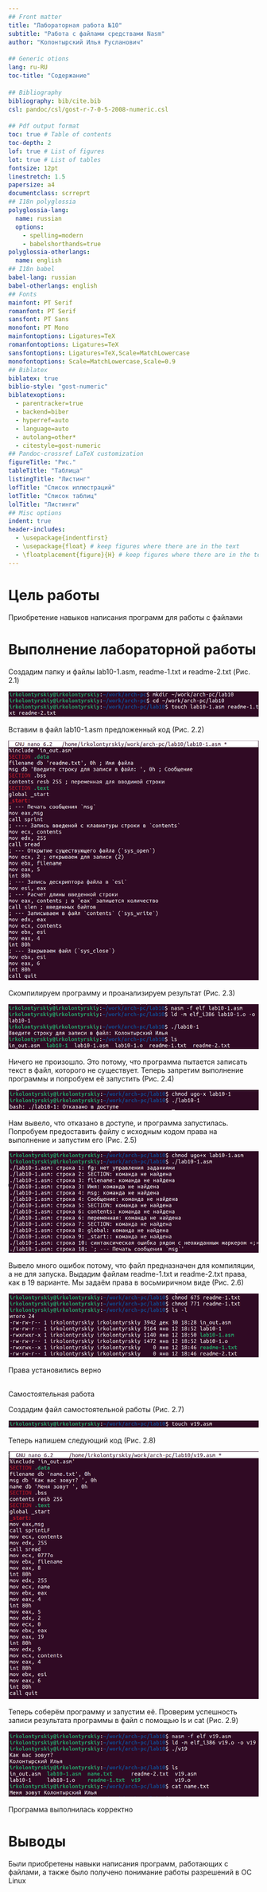```yaml
---
## Front matter
title: "Лабораторная работа №10"
subtitle: "Работа с файлами средствами Nasm"
author: "Колонтырский Илья Русланович"

## Generic otions
lang: ru-RU
toc-title: "Содержание"

## Bibliography
bibliography: bib/cite.bib
csl: pandoc/csl/gost-r-7-0-5-2008-numeric.csl

## Pdf output format
toc: true # Table of contents
toc-depth: 2
lof: true # List of figures
lot: true # List of tables
fontsize: 12pt
linestretch: 1.5
papersize: a4
documentclass: scrreprt
## I18n polyglossia
polyglossia-lang:
  name: russian
  options:
	- spelling=modern
	- babelshorthands=true
polyglossia-otherlangs:
  name: english
## I18n babel
babel-lang: russian
babel-otherlangs: english
## Fonts
mainfont: PT Serif
romanfont: PT Serif
sansfont: PT Sans
monofont: PT Mono
mainfontoptions: Ligatures=TeX
romanfontoptions: Ligatures=TeX
sansfontoptions: Ligatures=TeX,Scale=MatchLowercase
monofontoptions: Scale=MatchLowercase,Scale=0.9
## Biblatex
biblatex: true
biblio-style: "gost-numeric"
biblatexoptions:
  - parentracker=true
  - backend=biber
  - hyperref=auto
  - language=auto
  - autolang=other*
  - citestyle=gost-numeric
## Pandoc-crossref LaTeX customization
figureTitle: "Рис."
tableTitle: "Таблица"
listingTitle: "Листинг"
lofTitle: "Список иллюстраций"
lotTitle: "Список таблиц"
lolTitle: "Листинги"
## Misc options
indent: true
header-includes:
  - \usepackage{indentfirst}
  - \usepackage{float} # keep figures where there are in the text
  - \floatplacement{figure}{H} # keep figures where there are in the text
---
```


# Цель работы

Приобретение навыков написания программ для работы с файлами

# Выполнение лабораторной работы

Создадим папку и файлы lab10-1.asm, readme-1.txt и readme-2.txt (Рис. 2.1)

![Создание папки и файлов](image/1.png)

Вставим в файл lab10-1.asm предложенный код (Рис. 2.2)

![Вставка кода в файл](image/2.png)

Скомпилируем программу и проанализируем результат (Рис. 2.3)

![Компиляция и запуск программы](image/3.png)

Ничего не произошло. Это потому, что программа пытается записать текст в файл, которого не существует.
Теперь запретим выполнение программы и попробуем её запустить (Рис. 2.4)

![Применение прав и запуск файла](image/4.png)

Нам вывело, что отказано в доступе, и программа запустилась. Попробуем предоставить файлу с исходным кодом права на выполнение и запустим его (Рис. 2.5)

![Исполнение файла lab10-1.asm](image/5.png)

Вывело много ошибок потому, что файл предназначен для компиляции, а не для запуска. Выдадим файлам readme-1.txt и readme-2.txt права, как в 19 варианте. Мы задаём права в восьмиричном виде (Рис. 2.6)

![Изменение прав](image/6.png)

Права установились верно 

<p><br>Самостоятельная работа

Создадим файл самостоятельной работы (Рис. 2.7)

![Создание файла](image/7.png)

Теперь напишем следующий код (Рис. 2.8)

![Код программы для самостоятельной работы](image/8.png)

Теперь соберём программу и запустим её. Проверим успешность записи результата программы в файл с помощью ls и cat (Рис. 2.9)

![Запуск программы](image/9.png)

Программа выполнилась корректно

# Выводы

Были приобретены навыки написания программ, работающих с файлами, а также было получено понимание работы разрешений в ОС Linux
